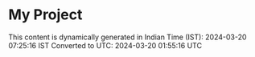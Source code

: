 # My Project

This content is dynamically generated in Indian Time (IST): 2024-03-20 07:25:16 IST
Converted to UTC: 2024-03-20 01:55:16 UTC
